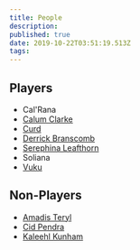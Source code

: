 ```yaml
---
title: People
description: 
published: true
date: 2019-10-22T03:51:19.513Z
tags: 
---
```


## Players
* Cal'Rana
* [Calum Clarke](/people/calum-clarke)
* [Curd](/people/curd)
* [Derrick Branscomb](/people/derrick-branscomb)
* [Serephina Leafthorn](/people/serephina-leafthorn)
* Soliana
* [Vuku](/people/vuku)

## Non-Players
* [Amadis Teryl](/people/amadis-teryl)
* [Cid Pendra](/people/cid-pendra)
* [Kaleehl Kunham](/people/khalil-kodama)